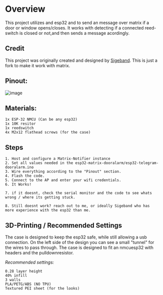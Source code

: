 # Overview

This project utilizes and esp32 and to send an message over matrix if a door or window opens/closes.
It works with detecting if a connected reed-switch is closed or not,and then sends a message acordingly.

## Credit

This project was originally created and designed by [Sigeband](https://github.com/Sigeband). This is just a fork to make it work with matrix.

## Pinout:

![image](https://user-images.githubusercontent.com/114338337/215847824-6a8d162c-2f7a-4fb1-961a-24563dd50137.png)

## Materials:

```
1x ESP-32 NMCU (Can be any esp32)
1x 10K resitor
1x reedswitch
4x M2x12 flathead screws (for the case)
```

## Steps

```
1. Host and configure a Matrix-Notifier instance
2. Set all values needed in the esp32-matrix-dooralarm/esp32-telegram-dooralarm.ino
3. Wire everything according to the "Pinout" section.
4. Flash the code.
5. Connect to the AP and enter your wifi credentials.
6. It Works!

7. if it doesnt, check the serial monitor and the code to see whats wrong / where its getting stuck.

8. Still doesnt work? reach out to me, or ideally Sigeband who has more experience with the esp32 than me.
```

## 3D-Printing / Recommended Settings 

The case is designed to keep the esp32 safe, while still allowing a usb connection.
On the left side of the design you can see a small "tunnel" for the wires to pass through.
The case is designed to fit an nmcuesp32 with headers and the pulldownresistor.

*Recommended settings:*

```
0.28 layer height
40% infill 
3 walls
PLA/PETG/ABS (NO TPU)
Textured PEI sheet (for the looks)
```

